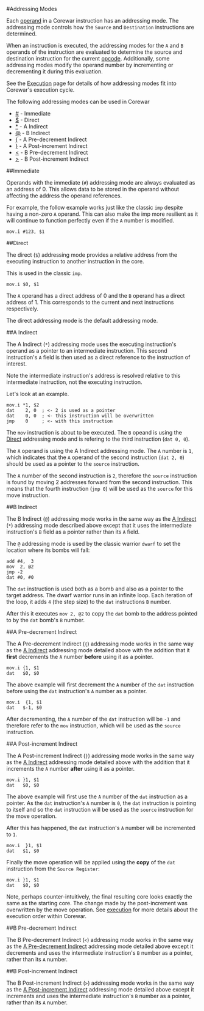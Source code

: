 #Addressing Modes

Each [operand](operands) in a Corewar instruction has an addressing mode. The addressing mode controls how the `Source` and `Destination` instructions are determined.

When an instruction is executed, the addressing modes for the `A` and `B` operands of the instruction are evaluated to determine the source and destination instruction for the current [opcode](opcodes). Additionally, some addressing modes modify the operand number by incrementing or decrementing it during this evaluation.

See the [Execution](execution) page for details of how addressing modes fit into Corewar's execution cycle.

The following addressing modes can be used in Corewar

* [#](#immediate) - Immediate
* [$](#direct) - Direct
* [*](#a-indirect) - A Indirect
* [@](#b-indirect) - B Indirect
* [{](#a-pre-decrement-indirect) - A Pre-decrement Indirect
* [}](#a-post-increment-indirect) - A Post-increment Indirect
* [<](#b-pre-decrement-indirect) - B Pre-decrement Indirect
* [>](#b-post-increment-indirect) - B Post-increment Indirect

##Immediate

Operands with the immediate (`#`) addressing mode are always evaluated as an address of 0. This allows data to be stored in the operand without affecting the address the operand references.

For example, the follow example works just like the classic `imp` despite having a non-zero `A` operand. This can also make the imp more resilient as it will continue to function perfectly even if the `A` number is modified.

```
mov.i #123, $1
```

##Direct

The direct (`$`) addressing mode provides a relative address from the executing instruction to another instruction in the core.

This is used in the classic `imp`.

```
mov.i $0, $1
```

The `A` operand has a direct address of 0 and the `B` operand has a direct address of 1. This corresponds to the current and next instructions respectively.

The direct addressing mode is the default addressing mode.

##A Indirect

The A Indirect (`*`) addressing mode uses the executing instruction's operand as a pointer to an intermediate instruction. This second instruction's `A` field is then used as a direct reference to the instruction of interest.

Note the intermediate instruction's address is resolved relative to this intermediate instruction, not the executing instruction.

Let's look at an example.

```
mov.i *1, $2
dat    2, 0  ; <- 2 is used as a pointer
dat    0, 0  ; <- this instruction will be overwritten
jmp    0     ; <- with this instruction
```

The `mov` instruction is about to be executed. The `B` opeand is using the [Direct](#direct) addressing mode and is refering to the third instruction (`dat 0, 0`).

The `A` operand is using the A Indirect addressing mode. The `A` number is `1`, which indicates that the `A` operand of the second instruction (`dat 2, 0`) should be used as a pointer to the `source` instruction.

The `A` number of the second instruction is `2`, therefore the `source` instruction is found by moving 2 addresses forward from the second instruction. This means that the fourth instruction (`jmp 0`) will be used as the `source` for this move instruction. 

##B Indirect

The B Indirect (`@`) addressing mode works in the same way as the [A Indirect](#a-indirect) (`*`) addressing mode described above except that it uses the intermediate instruction's `B` field as a pointer rather than its `A` field.

The `@` addressing mode is used by the classic warrior `dwarf` to set the location where its bombs will fall:

```
add #4,  3
mov  2, @2
jmp -2
dat #0, #0
```
The `dat` instruction is used both as a bomb and also as a pointer to the target address. The dwarf warrior runs in an infinite loop. Each iteration of the loop, it adds `4` (the step size) to the `dat` instructions `B` number.

After this it executes `mov 2, @2` to copy the `dat` bomb to the address pointed to by the `dat` bomb's `B` number.

##A Pre-decrement Indirect

The A Pre-decrement Indirect (`{`) addressing mode works in the same way as the [A Indirect](`*`) addressing mode detailed above with the addition that it **first** decrements the `A` number **before** using it as a pointer.

```
mov.i {1, $1
dat   $0, $0
```

The above example will first decrement the `A` number of the `dat` instruction before using the `dat` instruction's `A` number as a pointer.

```
mov.i  {1, $1
dat   $-1, $0
```

After decrementing, the `A` number of the `dat` instruction will be `-1` and therefore refer to the `mov` instruction, which will be used as the `source` instruction.

##A Post-increment Indirect

The A Post-increment Indirect (`}`) addressing mode works in the same way as the [A Indirect](`*`) addressing mode detailed above with the addition that it increments the `A` number **after** using it as a pointer.

```
mov.i }1, $1
dat   $0, $0
```

The above example will first use the `A` number of the `dat` instruction as a pointer. As the `dat` instruction's `A` number is `0`, the `dat` instruction is pointing to itself and so the `dat` instruction will be used as the `source` instruction for the move operation.

After this has happened, the `dat` instruction's `A` number will be incremented to `1`.

```
mov.i  }1, $1
dat   $1, $0
```

Finally the move operation will be applied using the **copy** of the `dat` instruction from the `Source Register`:

```
mov.i }1, $1
dat   $0, $0
```

Note, perhaps counter-intuitively, the final resulting core looks exactly the same as the starting core. The change made by the post-increment was overwritten by the move operation. See [execution](execution) for more details about the execution order within Corewar.

##B Pre-decrement Indirect

The B Pre-decrement Indirect (`<`) addressing mode works in the same way as the [A Pre-decrement Indirect](#a-pre-decrement-indirect) addressing mode detailed above except it decrements and uses the intermediate instruction's `B` number as a pointer, rather than its `A` number.

##B Post-increment Indirect

The B Post-increment Indirect (`>`) addressing mode works in the same way as the [A Post-increment Indirect](#a-post-increment-indirect) addressing mode detailed above except it increments and uses the intermediate instruction's `B` number as a pointer, rather than its `A` number.
